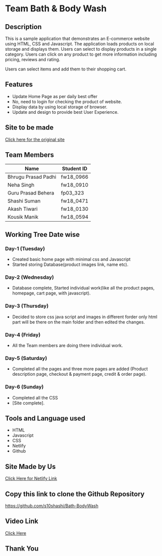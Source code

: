 # Team Bath & Body Wash

## Description

This is a sample application that demonstrates an E-commerce website using HTML, CSS and Javascript.
The application loads products on local storage and displays them. Users can select to display products
in a single category. Users can click on any product to get more information including pricing, reviews and rating.

Users can select items and add them to their shopping cart.

## Features

- Update Home Page as per daily best offer
- No, need to login for checking the product of website.
- Display data by using local storage of browser.
- Update and design to provide best User Experience.

## Site to be made

[Click here for the original site](https://www.bathandbodyworks.com/)

## Team Members

| Name                | Student ID |
| ------------------- | ---------- |
| Bhrugu Prasad Padhi | fw18_0966  |
| Neha Singh          | fw18_0910  |
| Guru Prasad Behera  | fp03_323   |
| Shashi Suman        | fw18_0471  |
| Akash Tiwari        | fw18_0130  |
| Kousik Manik        | fw18_0594  |

## Working Tree Date wise

### Day-1 (Tuesday)

- Created basic home page with minimal css and Javascript
- Started storing Database(product images link, name etc).

### Day-2 (Wednesday)

- Database complete, Started individual work(like all the product pages, homepage, cart page, with javascript).

### Day-3 (Thursday)

- Decided to store css java script and images in different forder only html part will be there on the main folder and then edited the changes.

### Day-4 (Friday)

- All the Team members are doing there individual work.

### Day-5 (Saturday)

- Completed all the pages and three more pages are added (Product description page, checkout & payment page, credit & order page).

### Day-6 (Sunday)

- Completed all the CSS
- [Site complete].

## Tools and Language used

- HTML
- Javascript
- CSS
- Netlify
- Github

## Site Made by Us

[Click Here for Netlify Link](https://tranquil-salmiakki-c4ee29.netlify.app/)

## Copy this link to clone the Github Repository

https://github.com/s10shashi/Bath-BodyWash

## Video Link

[Click Here](https://drive.google.com/file/d/1PCwmZbx-uyzxL776TLPNocOzpkcMLbR-/view)

## Thank You
